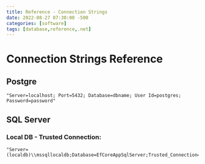 ```yaml
---
title: Reference - Connection Strings
date: 2022-08-27 07:30:00 -500
categories: [software]
tags: [database,reference,.net]
---
```


# Connection Strings Reference

## Postgre
``` terminal
"Server=localhost; Port=5432; Database=dbname; User Id=postgres; Password=password"
```

## SQL Server

### Local DB - Trusted Connection:
``` terminal
"Server=(localdb)\\mssqllocaldb;Database=EfCoreAppSqlServer;Trusted_Connection=True;MultipleActiveResultSets=true"
```
